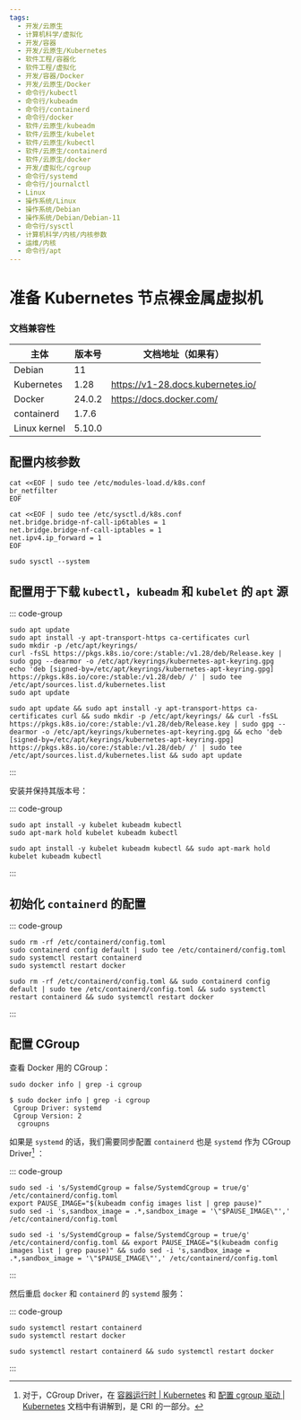 ```yaml
---
tags:
  - 开发/云原生
  - 计算机科学/虚拟化
  - 开发/容器
  - 开发/云原生/Kubernetes
  - 软件工程/容器化
  - 软件工程/虚拟化
  - 开发/容器/Docker
  - 开发/云原生/Docker
  - 命令行/kubectl
  - 命令行/kubeadm
  - 命令行/containerd
  - 命令行/docker
  - 软件/云原生/kubeadm
  - 软件/云原生/kubelet
  - 软件/云原生/kubectl
  - 软件/云原生/containerd
  - 软件/云原生/docker
  - 开发/虚拟化/cgroup
  - 命令行/systemd
  - 命令行/journalctl
  - Linux
  - 操作系统/Linux
  - 操作系统/Debian
  - 操作系统/Debian/Debian-11
  - 命令行/sysctl
  - 计算机科学/内核/内核参数
  - 运维/内核
  - 命令行/apt
---
```

# 准备 Kubernetes 节点裸金属虚拟机

### 文档兼容性

| 主体         | 版本号 | 文档地址（如果有）                |
| ------------ | ------ | --------------------------------- |
| Debian       | 11     |                                   |
| Kubernetes   | 1.28   | https://v1-28.docs.kubernetes.io/ |
| Docker       | 24.0.2 | https://docs.docker.com/          |
| containerd   | 1.7.6  |                                   |
| Linux kernel | 5.10.0 |                                   |

## 配置内核参数

```shell
cat <<EOF | sudo tee /etc/modules-load.d/k8s.conf
br_netfilter
EOF
```

```shell
cat <<EOF | sudo tee /etc/sysctl.d/k8s.conf
net.bridge.bridge-nf-call-ip6tables = 1
net.bridge.bridge-nf-call-iptables = 1
net.ipv4.ip_forward = 1
EOF
```

```shell
sudo sysctl --system
```

## 配置用于下载 `kubectl`，`kubeadm` 和 `kubelet` 的 `apt` 源

::: code-group

```shell [多行]
sudo apt update
sudo apt install -y apt-transport-https ca-certificates curl
sudo mkdir -p /etc/apt/keyrings/
curl -fsSL https://pkgs.k8s.io/core:/stable:/v1.28/deb/Release.key | sudo gpg --dearmor -o /etc/apt/keyrings/kubernetes-apt-keyring.gpg
echo 'deb [signed-by=/etc/apt/keyrings/kubernetes-apt-keyring.gpg] https://pkgs.k8s.io/core:/stable:/v1.28/deb/ /' | sudo tee /etc/apt/sources.list.d/kubernetes.list
sudo apt update
```

```shell [单行]
sudo apt update && sudo apt install -y apt-transport-https ca-certificates curl && sudo mkdir -p /etc/apt/keyrings/ && curl -fsSL https://pkgs.k8s.io/core:/stable:/v1.28/deb/Release.key | sudo gpg --dearmor -o /etc/apt/keyrings/kubernetes-apt-keyring.gpg && echo 'deb [signed-by=/etc/apt/keyrings/kubernetes-apt-keyring.gpg] https://pkgs.k8s.io/core:/stable:/v1.28/deb/ /' | sudo tee /etc/apt/sources.list.d/kubernetes.list && sudo apt update
```

:::

安装并保持其版本号：

::: code-group

```shell [多行]
sudo apt install -y kubelet kubeadm kubectl
sudo apt-mark hold kubelet kubeadm kubectl
```

```shell [单行]
sudo apt install -y kubelet kubeadm kubectl && sudo apt-mark hold kubelet kubeadm kubectl
```

:::

## 初始化 `containerd` 的配置

::: code-group

```shell [多行]
sudo rm -rf /etc/containerd/config.toml
sudo containerd config default | sudo tee /etc/containerd/config.toml
sudo systemctl restart containerd
sudo systemctl restart docker
```

```shell [单行]
sudo rm -rf /etc/containerd/config.toml && sudo containerd config default | sudo tee /etc/containerd/config.toml && sudo systemctl restart containerd && sudo systemctl restart docker
```

:::
## 配置 CGroup

查看 Docker 用的 CGroup：

```shell
sudo docker info | grep -i cgroup
```

```shell
$ sudo docker info | grep -i cgroup
 Cgroup Driver: systemd
 Cgroup Version: 2
  cgroupns
```

如果是 `systemd` 的话，我们需要同步配置 `containerd` 也是 `systemd` 作为 CGroup Driver[^1] ：

::: code-group

```shell [多行]
sudo sed -i 's/SystemdCgroup = false/SystemdCgroup = true/g' /etc/containerd/config.toml
export PAUSE_IMAGE="$(kubeadm config images list | grep pause)"
sudo sed -i 's,sandbox_image = .*,sandbox_image = '\"$PAUSE_IMAGE\"',' /etc/containerd/config.toml
```

```shell [单行]
sudo sed -i 's/SystemdCgroup = false/SystemdCgroup = true/g' /etc/containerd/config.toml && export PAUSE_IMAGE="$(kubeadm config images list | grep pause)" && sudo sed -i 's,sandbox_image = .*,sandbox_image = '\"$PAUSE_IMAGE\"',' /etc/containerd/config.toml
```

:::

然后重启 `docker` 和 `containerd` 的 `systemd` 服务：

::: code-group

```shell [多行]
sudo systemctl restart containerd
sudo systemctl restart docker
```

```shell [单行]
sudo systemctl restart containerd && sudo systemctl restart docker
```

:::

[^1]: 对于，CGroup Driver，在 [容器运行时 | Kubernetes](https://kubernetes.io/zh-cn/docs/setup/production-environment/container-runtimes/) 和 [配置 cgroup 驱动 | Kubernetes](https://kubernetes.io/zh-cn/docs/tasks/administer-cluster/kubeadm/configure-cgroup-driver/) 文档中有讲解到，是 CRI 的一部分。
